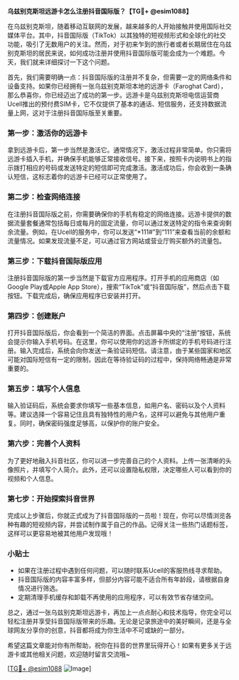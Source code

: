 **乌兹别克斯坦远游卡怎么注册抖音国际版？【TG💪+ @esim1088】**

在乌兹别克斯坦，随着移动互联网的发展，越来越多的人开始接触并使用国际社交媒体平台。其中，抖音国际版（TikTok）以其独特的短视频形式和全球化的社交功能，吸引了无数用户的关注。然而，对于初来乍到的旅行者或者长期居住在乌兹别克斯坦的居民来说，如何成功注册并使用抖音国际版可能会成为一个难题。今天，我们就来详细探讨一下这个问题。

首先，我们需要明确一点：抖音国际版的注册并不复杂，但需要一定的网络条件和设备支持。如果你已经拥有一张乌兹别克斯坦本地的远游卡（Faroghat Card），那么恭喜你，你已经迈出了成功的第一步。远游卡是乌兹别克斯坦电信运营商Ucell推出的预付费SIM卡，它不仅提供了基本的通话、短信服务，还支持数据流量上网，这对于注册抖音国际版至关重要。

### 第一步：激活你的远游卡

拿到远游卡后，第一步当然是激活它。通常情况下，激活过程非常简单。你只需将远游卡插入手机，并确保手机能够正常接收信号。接下来，按照卡内说明书上的指示拨打相应的号码或发送特定的短信即可完成激活。激活成功后，你会收到一条确认短信，这标志着你的远游卡已经可以正常使用了。

### 第二步：检查网络连接

在注册抖音国际版之前，你需要确保你的手机有稳定的网络连接。远游卡提供的数据流量套餐通常包括每日或每月的固定流量，你可以通过发送特定的指令来查询剩余流量。例如，在Ucell的服务中，你可以发送“*111#”到“111”来查看当前的余额和流量情况。如果发现流量不足，可以通过官方网站或营业厅购买额外的流量包。

### 第三步：下载抖音国际版应用

注册抖音国际版的第一步当然是下载官方应用程序。打开手机的应用商店（如Google Play或Apple App Store），搜索“TikTok”或“抖音国际版”，然后点击下载按钮。下载完成后，确保应用程序已安装并打开。

### 第四步：创建账户

打开抖音国际版后，你会看到一个简洁的界面。点击屏幕中央的“注册”按钮，系统会提示你输入手机号码。在这里，你可以使用你的远游卡所绑定的手机号码进行注册。输入完成后，系统会向你发送一条验证码短信。请注意，由于某些国家和地区可能对国际短信有一定的限制，因此在等待验证码的过程中，保持网络畅通是非常重要的。

### 第五步：填写个人信息

输入验证码后，系统会要求你填写一些基本信息，如用户名、密码以及个人资料等。建议选择一个容易记住且具有独特性的用户名，这样可以避免与其他用户重复。同时，确保密码强度足够高，以保护你的账户安全。

### 第六步：完善个人资料

为了更好地融入抖音社区，你可以进一步完善自己的个人资料。上传一张清晰的头像照片，并填写个人简介。此外，还可以设置隐私权限，决定哪些人可以看到你的视频和个人信息。

### 第七步：开始探索抖音世界

完成以上步骤后，你就正式成为了抖音国际版的一员啦！现在，你可以尽情浏览各种有趣的短视频内容，并尝试制作属于自己的作品。记得关注一些热门话题标签，这样可以更容易地被其他用户发现哦！

### 小贴士

- 如果在注册过程中遇到任何问题，可以随时联系Ucell的客服热线寻求帮助。
- 抖音国际版的内容丰富多样，但部分内容可能不适合所有年龄段，请根据自身情况进行筛选。
- 定期清理手机缓存和卸载不再使用的应用程序，可以有效节省存储空间。

总之，通过一张乌兹别克斯坦远游卡，再加上一点点耐心和技术指导，你完全可以轻松注册并享受抖音国际版带来的乐趣。无论是记录旅途中的美好瞬间，还是与全球网友分享你的创意，抖音都将成为你生活中不可或缺的一部分。

希望这篇文章能对你有所帮助，祝你在抖音的世界里玩得开心！如果有更多关于远游卡或其他相关问题，欢迎随时留言交流哦~

[[TG💪+ @esim1088](https://t.me/s/esim1088) ![Image](https://i.postimg.cc/4NQfJmqS/Snipaste-2025-05-13-00-14-12.png)]